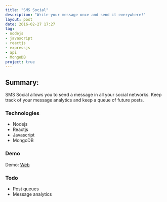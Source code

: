 ```yaml
---
title: "SMS Social"
description: "Write your message once and send it everywhere!"
layout: post
date: 2016-02-27 17:27
tag:
- nodejs
- javascript
- reactjs
- expressjs
- api
- MongoDB
project: true
---
```


## Summary:

SMS Social allows you to send a message in all your social networks.
Keep track of your message analytics and keep a queue of future posts.

### Technologies
- Nodejs
- Reactjs
- Javascript
- MongoDB

### Demo
Demo: [Web](#)

### Todo
- Post queues
- Message analytics

